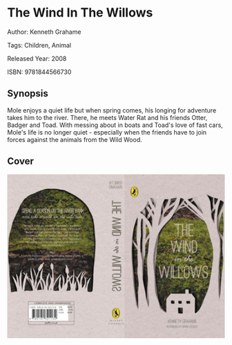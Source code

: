 # The Wind In The Willows

Author: Kenneth Grahame

Tags: Children, Animal

Released Year: 2008

ISBN: 9781844566730

## Synopsis

Mole enjoys a quiet life but when spring comes, his longing for adventure takes him to the river. There, he meets Water Rat and his friends Otter, Badger and Toad. With messing about in boats and Toad's love of fast cars, Mole's life is no longer quiet - especially when the friends have to join forces against the animals from the Wild Wood.

## Cover
![](../assets/the-wind-in-the-willows.png)

